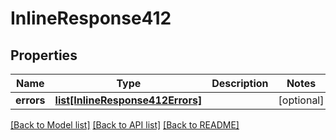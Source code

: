 # InlineResponse412

## Properties
Name | Type | Description | Notes
------------ | ------------- | ------------- | -------------
**errors** | [**list[InlineResponse412Errors]**](InlineResponse412Errors.md) |  | [optional] 

[[Back to Model list]](../README.md#documentation-for-models) [[Back to API list]](../README.md#documentation-for-api-endpoints) [[Back to README]](../README.md)


